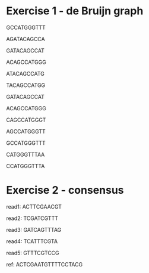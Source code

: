 # Exercise 1 - de Bruijn graph

GCCATGGGTTT

AGATACAGCCA

GATACAGCCAT

ACAGCCATGGG

ATACAGCCATG

TACAGCCATGG

GATACAGCCAT 

ACAGCCATGGG

CAGCCATGGGT

AGCCATGGGTT

GCCATGGGTTT

CATGGGTTTAA

CCATGGGTTTA

# Exercise 2 - consensus

read1: ACTTCGAACGT

read2: TCGATCGTTT

read3: GATCAGTTTAG

read4: TCATTTCGTA

read5: GTTTCGTCCG

ref:   ACTCGAATGTTTTCCTACG
